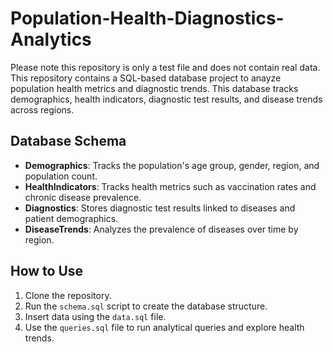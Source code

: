 # Population-Health-Diagnostics-Analytics

Please note this repository is only a test file and does not contain real data. 
This repository contains a SQL-based database project to anayze population health metrics and diagnostic trends. This database tracks demographics, health indicators, diagnostic test results, and disease trends across regions.

## Database Schema
- **Demographics**: Tracks the population's age group, gender, region, and population count. 
- **HealthIndicators**: Tracks health metrics such as vaccination rates and chronic disease prevalence. 
- **Diagnostics**: Stores diagnostic test results linked to diseases and patient demographics.
- **DiseaseTrends**: Analyzes the prevalence of diseases over time by region.

## How to Use 
1. Clone the repository.
2. Run the `schema.sql` script to create the database structure.
3. Insert data using the `data.sql` file.
4. Use the `queries.sql` file to run analytical queries and explore health trends.

